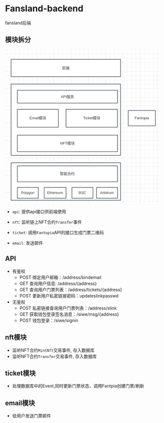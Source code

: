 # Fansland-backend
fansland后端


## 模块拆分


![](./docs/imgs/fansland-arch.png)

- `api`: 提供api接口供前端使用

- `nft`: 监听链上NFT合约`Transfer`事件

- `ticket`: 调用`Fantopia`API的接口生成门票二维码

- `email`: 发送邮件


## API

- 有鉴权
  - POST 绑定用户邮箱：/address/bindemail
  - GET 查询用户信息: /address/{address}
  - GET 查询用户门票列表：/address/tickets/{address}
  - POST 更新用户私密链接密码：updateslinkpasswd
- 无鉴权
  - POST 私密链接查询用户门票列表：/address/slink
  - GET 获取钱包登录签名消息：/siwe/msg/{address}
  - POST 钱包登录：/siwe/signin




## nft模块

- 监听NFT合约`MintNft`交易事件, 存入数据库
- 监听NFT合约`Transfer`交易事件, 存入数据库

## ticket模块

- 处理数据库中的Event,同时更新门票状态，调用Fantpia创建门票/刷新

## email模块

- 给用户发送门票邮件
